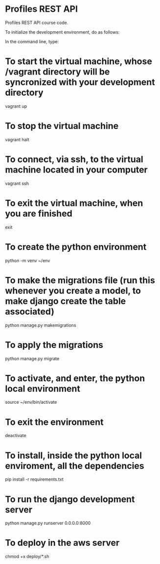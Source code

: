 # Profiles REST API

Profiles REST API course code.

To initialize the development environment, do as follows:

In the command line, type:
# To start the virtual machine, whose /vagrant directory will be syncronized with your development directory
vagrant up

# To stop the virtual machine
vagrant halt

# To connect, via ssh, to the virtual machine located in your computer
vagrant ssh

# To exit the virtual machine, when you are finished
exit

# To create the python environment 
python -m venv ~/env

# To make the migrations file (run this whenever you create a model, to make django create the table associated)
python manage.py makemigrations

# To apply the migrations
python manage.py migrate

# To activate, and enter, the python local environment
source ~/env/bin/activate

# To exit the environment
deactivate

# To install, inside the python local enviroment, all the dependencies
pip install -r requirements.txt

# To run the django development server

python manage.py runserver 0.0.0.0:8000

# To deploy in the aws server

chmod +x deploy/*.sh